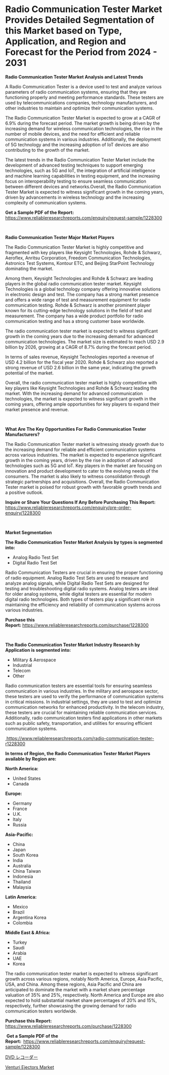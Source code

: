 <p><h1>Radio Communication Tester Market Provides Detailed Segmentation of this Market based on Type, Application, and Region and Forecast for the Period from 2024 - 2031</h1></p><p><strong>Radio Communication Tester Market Analysis and Latest Trends</strong></p>
<p><p>A Radio Communication Tester is a device used to test and analyze various parameters of radio communication systems, ensuring that they are functioning properly and meeting performance standards. These testers are used by telecommunications companies, technology manufacturers, and other industries to maintain and optimize their communication systems.</p><p>The Radio Communication Tester Market is expected to grow at a CAGR of 6.9% during the forecast period. The market growth is being driven by the increasing demand for wireless communication technologies, the rise in the number of mobile devices, and the need for efficient and reliable communication systems in various industries. Additionally, the deployment of 5G technology and the increasing adoption of IoT devices are also contributing to the growth of the market.</p><p>The latest trends in the Radio Communication Tester Market include the development of advanced testing techniques to support emerging technologies, such as 5G and IoT, the integration of artificial intelligence and machine learning capabilities in testing equipment, and the increasing focus on interoperability testing to ensure seamless communication between different devices and networks.Overall, the Radio Communication Tester Market is expected to witness significant growth in the coming years, driven by advancements in wireless technology and the increasing complexity of communication systems.</p></p>
<p><strong>Get a Sample PDF of the Report:&nbsp;</strong> <a href="https://www.reliableresearchreports.com/enquiry/request-sample/1228300">https://www.reliableresearchreports.com/enquiry/request-sample/1228300</a></p>
<p>&nbsp;</p>
<p><strong>Radio Communication Tester Major Market Players</strong></p>
<p><p>The Radio Communication Tester Market is highly competitive and fragmented with key players like Keysight Technologies, Rohde & Schwarz, Aeroflex, Anritsu Corporation, Freedom Communication Technologies, Astronics Test Systems, Kontour ETC, and Beijing StarPoint Technology dominating the market.</p><p>Among them, Keysight Technologies and Rohde & Schwarz are leading players in the global radio communication tester market. Keysight Technologies is a global technology company offering innovative solutions in electronic design and test. The company has a strong market presence and offers a wide range of test and measurement equipment for radio communication testing. Rohde & Schwarz is another prominent player known for its cutting-edge technology solutions in the field of test and measurement. The company has a wide product portfolio for radio communication testing and has a strong customer base worldwide.</p><p>The radio communication tester market is expected to witness significant growth in the coming years due to the increasing demand for advanced communication technologies. The market size is estimated to reach USD 2.9 billion by 2026, growing at a CAGR of 8.7% during the forecast period.</p><p>In terms of sales revenue, Keysight Technologies reported a revenue of USD 4.2 billion for the fiscal year 2020. Rohde & Schwarz also reported a strong revenue of USD 2.6 billion in the same year, indicating the growth potential of the market.</p><p>Overall, the radio communication tester market is highly competitive with key players like Keysight Technologies and Rohde & Schwarz leading the market. With the increasing demand for advanced communication technologies, the market is expected to witness significant growth in the coming years, offering ample opportunities for key players to expand their market presence and revenue.</p></p>
<p>&nbsp;</p>
<p><strong>What Are The Key Opportunities For Radio Communication Tester Manufacturers?</strong></p>
<p><p>The Radio Communication Tester market is witnessing steady growth due to the increasing demand for reliable and efficient communication systems across various industries. The market is expected to experience significant growth in the coming years, driven by the rise in adoption of advanced technologies such as 5G and IoT. Key players in the market are focusing on innovation and product development to cater to the evolving needs of the consumers. The market is also likely to witness consolidation through strategic partnerships and acquisitions. Overall, the Radio Communication Tester market is poised for robust growth with favorable growth trends and a positive outlook.</p></p>
<p><strong>Inquire or Share Your Questions If Any Before Purchasing This Report:</strong> <a href="https://www.reliableresearchreports.com/enquiry/pre-order-enquiry/1228300">https://www.reliableresearchreports.com/enquiry/pre-order-enquiry/1228300</a></p>
<p>&nbsp;</p>
<p><strong>Market Segmentation</strong></p>
<p><strong>The Radio Communication Tester Market Analysis by types is segmented into:</strong></p>
<p><ul><li>Analog Radio Test Set</li><li>Digital Radio Test Set</li></ul></p>
<p><p>Radio Communication Testers are crucial in ensuring the proper functioning of radio equipment. Analog Radio Test Sets are used to measure and analyze analog signals, while Digital Radio Test Sets are designed for testing and troubleshooting digital radio systems. Analog testers are ideal for older analog systems, while digital testers are essential for modern digital radio technologies. Both types of testers play a significant role in maintaining the efficiency and reliability of communication systems across various industries.</p></p>
<p><strong>Purchase this Report:&nbsp;</strong><a href="https://www.reliableresearchreports.com/purchase/1228300">https://www.reliableresearchreports.com/purchase/1228300</a></p>
<p>&nbsp;</p>
<p><strong>The Radio Communication Tester Market Industry Research by Application is segmented into:</strong></p>
<p><ul><li>Military & Aerospace</li><li>Industrial</li><li>Telecom</li><li>Other</li></ul></p>
<p><p>Radio communication testers are essential tools for ensuring seamless communication in various industries. In the military and aerospace sector, these testers are used to verify the performance of communication systems in critical missions. In industrial settings, they are used to test and optimize communication networks for enhanced productivity. In the telecom industry, these testers are crucial for maintaining reliable communication services. Additionally, radio communication testers find applications in other markets such as public safety, transportation, and utilities for ensuring efficient communication systems.</p></p>
<p><a href="https://www.reliableresearchreports.com/radio-communication-tester-r1228300">&nbsp;https://www.reliableresearchreports.com/radio-communication-tester-r1228300</a></p>
<p><strong>In terms of Region, the Radio Communication Tester Market Players available by Region are:</strong></p>
<p>
    <p> <strong> North America: </strong>
        <ul>
            <li>United States</li>
            <li>Canada</li>
        </ul>
        </p> 
    <p> <strong> Europe: </strong>
        <ul>
            <li>Germany</li>
            <li>France</li>
            <li>U.K.</li>
            <li>Italy</li>
            <li>Russia</li>
        </ul>
        </p> 
    <p> <strong> Asia-Pacific: </strong>
        <ul>
            <li>China</li>
            <li>Japan</li>
            <li>South Korea</li>
            <li>India</li>
            <li>Australia</li>
            <li>China Taiwan</li>
            <li>Indonesia</li>
            <li>Thailand</li>
            <li>Malaysia</li>
        </ul>
        </p> 
    <p> <strong> Latin America: </strong>
        <ul>
            <li>Mexico</li>
            <li>Brazil</li>
            <li>Argentina Korea</li>
            <li>Colombia</li>
        </ul>
        </p> 
    <p> <strong> Middle East & Africa: </strong>
        <ul>
            <li>Turkey</li>
            <li>Saudi</li>
            <li>Arabia</li>
            <li>UAE</li>
            <li>Korea</li>
        </ul>
    </p>
    </p>
<p><p>The radio communication tester market is expected to witness significant growth across various regions, notably North America, Europe, Asia Pacific, USA, and China. Among these regions, Asia Pacific and China are anticipated to dominate the market with a market share percentage valuation of 35% and 25%, respectively. North America and Europe are also expected to hold substantial market share percentages of 20% and 15%, respectively, further showcasing the growing demand for radio communication testers worldwide.</p></p>
<p><strong>Purchase this Report: </strong><a href="https://www.reliableresearchreports.com/purchase/1228300">https://www.reliableresearchreports.com/purchase/1228300</a></p>
<p>&nbsp;<strong>Get a Sample PDF of the Report:&nbsp;&nbsp;</strong><a href="https://www.reliableresearchreports.com/enquiry/request-sample/1228300">https://www.reliableresearchreports.com/enquiry/request-sample/1228300</a></p>
<p><strong></strong></p>
<p><p><a href="https://medium.com/@kelsitorphy644/dvd%E3%83%AC%E3%82%B3%E3%83%BC%E3%83%80%E3%83%BC%E3%81%AE%E5%B8%82%E5%A0%B4%E5%8B%95%E5%90%91%E3%81%A82024%E5%B9%B4%E3%81%8B%E3%82%892031%E5%B9%B4%E3%81%BE%E3%81%A7%E3%81%AE%E5%B8%82%E5%A0%B4%E5%88%86%E6%9E%90%E3%82%92%E4%BA%88%E6%B8%AC%E3%81%97%E3%81%BE%E3%81%99-d229861828ff">DVD レコーダー</a></p><p><a href="https://medium.com/@henrykihn1922/decoding-venturi-ejectors-market-metrics-market-share-trends-and-growth-patterns-bf5f06669ac6">Venturi Ejectors Market</a></p></p>